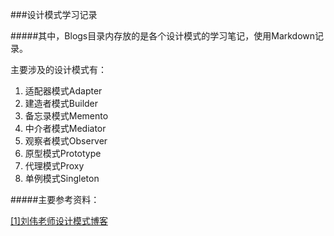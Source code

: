 ###设计模式学习记录

#####其中，Blogs目录内存放的是各个设计模式的学习笔记，使用Markdown记录。


主要涉及的设计模式有：

1. 适配器模式Adapter
2. 建造者模式Builder
3. 备忘录模式Memento
4. 中介者模式Mediator
5. 观察者模式Observer
6. 原型模式Prototype
7. 代理模式Proxy
8. 单例模式Singleton





#####主要参考资料：

[[1]刘伟老师设计模式博客](https://www.baidu.com/link?url=Gg7tnf8be_xJG6xDEtfTrNiK7yc2ZIlUcGkCkIzr40bqpqaxs6tFH8arp3HaUj_95pxQtJmefgIuhPRtl0b_4q&wd=&eqid=eab5b127000098d8000000065a64512a)

